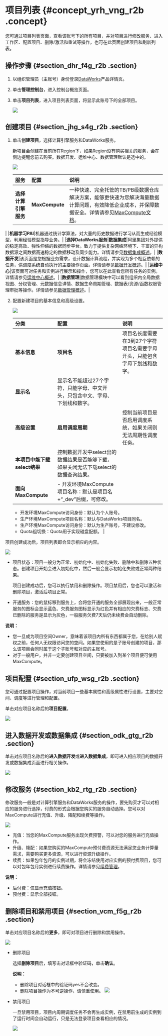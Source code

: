 # 项目列表 {#concept_yrh_vng_r2b .concept}

您可通过项目列表页面，查看该账号下的所有项目，并对项目进行修改服务、进入工作区、配置项目、删除/激活和重试等操作，也可在此页面创建项目和刷新列表。

## 操作步骤 {#section_dhr_f4g_r2b .section}

1.  以组织管理员（主账号）身份登录[DataWorks](https://www.alibabacloud.com/product/ide)产品详情页。
2.  单击**管理控制台**，进入控制台概览页面。
3.  单击**项目列表**，进入项目列表页面，将显示此账号下的全部项目。

    ![](http://static-aliyun-doc.oss-cn-hangzhou.aliyuncs.com/assets/img/16187/15408837788729_zh-CN.jpg)


## 创建项目 {#section_jhg_s4g_r2b .section}

1.  单击**创建项目**，选择计算引擎服务和DataWorks服务。

    新项目会创建在当前所在Region下，如果Region没有购买相关的服务，会在侧边提醒您前去购买。数据开发、运维中心、数据管理默认是选中的。

    ![](http://static-aliyun-doc.oss-cn-hangzhou.aliyuncs.com/assets/img/16187/15408837788730_zh-CN.png)

    |服务|配置|说明|
    |:-|:-|:-|
    |**选择计算引擎服务**|**MaxCompute**| 一种快速、完全托管的TB/PB级数据仓库解决方案，能够更快速为您解决海量数据计算问题，有效降低企业成本，并保障数据安全。详情请参见[MaxCompute文档](https://www.alibabacloud.com/product/maxcompute)。

 |
    |**机器学习PAI**|机器通过统计学算法，对大量的历史数据进行学习从而生成经验模型，利用经验模型指导业务。|
    |**选择DataWorks服务**|**数据集成**|阿里集团对外提供的稳定高效、弹性伸缩的数据同步平台。致力于提供复杂网络环境下、丰富的异构数据源之间数据高速稳定的数据移动及同步能力。详情请参见[数据集成概述](intl.zh-CN/使用指南/数据集成/数据集成简介/数据集成概述.md#)。|
    |**数据开发**|该页面是您根据业务需求，设计数据计算流程，并实现为多个相互依赖的任务，供调度系统自动执行的主要操作页面。详情请参见[数据开发概述](intl.zh-CN/使用指南/数据开发/解决方案.md#)。|
    |**运维中心**|该页面可对任务和实例进行展示和操作，您可以在此查看您所有任务的实例。详情请参见[运维中心概述](intl.zh-CN/使用指南/运维中心/运维中心概述.md#)。|
    |**数据管理**|数据管理模块中可以看到组织内全局数据视图、分权管理、元数据信息详情、数据生命周期管理、数据表/资源/函数权限管理审批等操作。详情请参见[数据管理概述](intl.zh-CN/使用指南/数据管理/基本介绍.md#)。|

2.  配置新建项目的基本信息和高级设置。

    ![](http://static-aliyun-doc.oss-cn-hangzhou.aliyuncs.com/assets/img/16187/15408837788731_zh-CN.png)

    |分类|配置|说明|
    |:-|:-|:-|
    |**基本信息**|**项目名**|项目名长度需要在3到27个字符项目名需要字母开头，只能包含字母下划线和数字。|
    |**显示名**|显示名不能超过27个字符，只能字母、中文开头，只包含中文、字母、下划线和数字。|
    |**高级设置**|**启用调度周期**|控制当前项目是否启用调度系统，如果关闭则无法周期性调度任务。|
    |**本项目中能下载select结果**|控制数据开发中select出的数据结果是否能够下载，如果关闭无法下载select的数据查询结果。|
    |**面向MaxCompute**|     -   开发环境MaxCompute项目名称：默认是项目名+“\_dev”后缀，可修改。
    -   开发环境MaxCompute访问身份：默认为个人账号。
    -   生产环境MaxCompute项目名称：默认与DataWorks项目同名。
    -   生产环境MaxCompute访问身份：默认为生产账号，不建议修改。
    -   Quota组切换：Quota用于实现磁盘配额。
 |


项目创建成功后，项目列表即会显示相应的内容。

![](http://static-aliyun-doc.oss-cn-hangzhou.aliyuncs.com/assets/img/16187/15408837798732_zh-CN.jpg)

-   项目状态：项目一般分为正常、初始化中、初始化失败、删除中和删除五种状态。创建项目开始会进入初始化中，然后一般会显示初始化失败或正常两种结果。

    项目创建成功后，您可以执行禁用和删除操作。项目禁用后，您也可以激活和删除项目，激活后项目正常。

-   开通服务：您的鼠标移到服务上，会将您开通的服务全部展现出来，一般正常服务的图标会显示蓝色、欠费服务图标显示为红色并有相应的欠费标志、欠费已删除的服务是显示为灰色，一般服务欠费7天后仍未续费会自动删除。

**说明：** 

-   您一旦成为项目空间Owner，意味着该项目内所有东西都属于您，在给别人赋权之前，任何人无权限访问您的空间。如果您使用的是子账号创建的项目，那么该项目会同时属于这个子账号和对应的主账号。
-   对于一般用户，并非一定要创建项目空间，只要被加入到某个项目便可使用MaxCompute。

## 项目配置 {#section_ufp_wsg_r2b .section}

您可通过配置项目操作，对当前项目一些基本属性和高级属性进行设置，主要对空间、调度等进行管理和配置。

单击对应项目名称后的**项目配置**。

![](http://static-aliyun-doc.oss-cn-hangzhou.aliyuncs.com/assets/img/16187/15408837798733_zh-CN.jpg)

## 进入数据开发或数据集成 {#section_odk_gtg_r2b .section}

单击对应项目名称后的**进入数据开发**或**进入数据集成**，即可进入相应项目的数据开发或数据集成页面进行相关操作。

![](http://static-aliyun-doc.oss-cn-hangzhou.aliyuncs.com/assets/img/16187/15408837798734_zh-CN.jpg)

## 修改服务 {#section_kb2_rtg_r2b .section}

修改服务一般是对计算引擎服务和DataWorks服务的操作，要先购买才可以对相应的服务进行选择，付费的形式会根据您购买的服务自动选择。您可以对MaxCompute进行充值、升级、降配和续费等操作。

![](http://static-aliyun-doc.oss-cn-hangzhou.aliyuncs.com/assets/img/16187/15408837798735_zh-CN.jpg)

-   充值：当您的MaxCompute服务出现欠费预警，可以对您的服务进行充值操作。
-   升级、降配：如果您购买的MaxCompute预付费资源无法满足您业务计算量需求，需要购买更多资源，可以进行资源升级操作。
-   续费：如果包年包月的实例过期，将会冻结使用对应实例的预付费项目，您可以对包年包月实例进行续费操作。详情请参见[续费管理](https://www.alibabacloud.com/help/doc-detail/74875.htm)。

**说明：** 

-   后付费：仅显示充值按钮。
-   预付费：显示全部按钮。

## 删除项目和禁用项目 {#section_vcm_f5g_r2b .section}

单击对应项目名称后的**更多**，即可对项目进行删除和禁用操作。

![](http://static-aliyun-doc.oss-cn-hangzhou.aliyuncs.com/assets/img/16187/15408837798736_zh-CN.jpg)

-   删除项目

    选择**删除项目**后，填写击对话框中验证码，单击**确认**。

    **说明：** 

    -   删除项目对话框中的验证码yes不会改变。
    -   删除项目操作为不可逆操作，请慎重使用。
    ![](http://static-aliyun-doc.oss-cn-hangzhou.aliyuncs.com/assets/img/16187/15408837798737_zh-CN.jpg)

-   禁用项目

    一旦禁用项目，项目内周期调度任务不会再生成实例，在禁用前生成的实例到了运行时间会自动运行，只是无法登录项目查看相应的情况。

    ![](http://static-aliyun-doc.oss-cn-hangzhou.aliyuncs.com/assets/img/16187/15408837798738_zh-CN.jpg)


